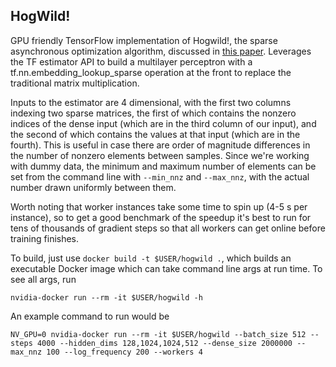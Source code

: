 ## HogWild!

GPU friendly TensorFlow implementation of Hogwild!, the sparse asynchronous optimization algorithm, discussed in <a href=https://people.eecs.berkeley.edu/~brecht/papers/hogwildTR.pdf>this paper</a>. Leverages the TF estimator API to build a multilayer perceptron with a tf.nn.embedding_lookup_sparse operation at the front to replace the traditional matrix multiplication.

Inputs to the estimator are 4 dimensional, with the first two columns indexing two sparse matrices, the first of which contains the nonzero indices of the dense input (which are in the third column of our input), and the second of which contains the values at that input (which are in the fourth). This is useful in case there are order of magnitude differences in the number of nonzero elements between samples. Since we're working with dummy data, the minimum and maximum number of elements can be set from the command line with `--min_nnz` and `--max_nnz`, with the actual number drawn uniformly between them.

Worth noting that worker instances take some time to spin up (4-5 s per instance), so to get a good benchmark of the speedup it's best to run for tens of thousands of gradient steps so that all workers can get online before training finishes.

To build, just use `docker build -t $USER/hogwild .`, which builds an executable Docker image which can take command line args at run time. To see all args, run

`nvidia-docker run --rm -it $USER/hogwild -h`

An example command to run would be

`NV_GPU=0 nvidia-docker run --rm -it $USER/hogwild --batch_size 512 --steps 4000 --hidden_dims 128,1024,1024,512 --dense_size 2000000 --max_nnz 100 --log_frequency 200 --workers 4`
